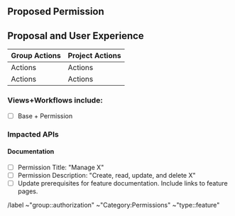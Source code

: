 <!-- Custom Roles documentation: See https://docs.gitlab.com/user/custom_roles/ -->
<!-- Available Permissions: https://docs.gitlab.com/user/custom_roles/abilities/ -->
<!-- Example of Permission Request: See https://gitlab.com/gitlab-org/gitlab/-/issues/442851 -->

## Proposed Permission

<!-- Describe the real-world use case for the permissions you want to introduce, including why you need the requested level of granularity, and why the available default roles are not sufficient.

Example: Group Owners have the ability to manage team members. This leads to organizations elevating a subset of users who need to manage these settings to Owners, so as a consequence these users can edit other group or project settings without needing to. Adding the `manage team member` custom permission will allow an organization to create a custom role, such as Developer + this permission, which reduces unneeded Owners and Maintainers in their organizations.
 -->

## Proposal and User Experience

<!-- State what actions a user with this permission can take at a group and project level. -->

| Group Actions | Project Actions |
| ------------- | --------------- |
| Actions       | Actions         |
| Actions       | Actions         |

### Views+Workflows include:

<!-- State what a user with this permission can see in terms of workflows from a UI perspective. For example, for Runners, a user can see:

Base + permission: Group-> Build -> Runners
Base + permission: Projects -> Settings > CI/CD > Runners
-->

- [ ] Base + Permission

### Impacted APIs
<!-- Include a list of API's impacted for the permission -->

#### Documentation

<!-- Permissions for Custom Roles is auto-generated. A title and description should be included for the proposal. Also if the feature has documentation, there is a "Prerequisities" section under a feature that highlight required permissions. The permission for custom role should be documented and appended next to the required default role.

Example:
- Permission Title: "Manage Variables"
- Permission Description: "Create, read, update, and delete Variables"

Prerequisites:
You must be a project member with the Maintainer role or have a [custom role](link).
-->

- [ ] Permission Title: "Manage X"
- [ ] Permission Description: "Create, read, update, and delete X"
- [ ] Update prerequisites for feature documentation. Include links to feature pages.
   
/label ~"group::authorization" ~"Category:Permissions" ~"type::feature"